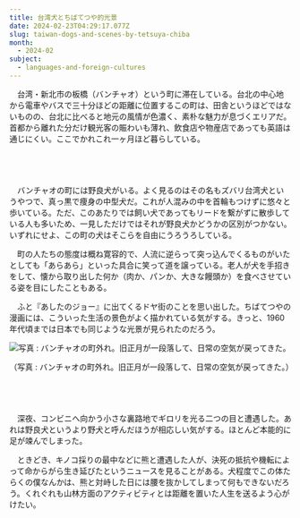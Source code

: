 ```yaml
---
title: 台湾犬とちばてつや的光景
date: 2024-02-23T04:29:17.077Z
slug: taiwan-dogs-and-scenes-by-tetsuya-chiba
month:
  - 2024-02
subject:
  - languages-and-foreign-cultures
---
```

　台湾・新北市の板橋（バンチャオ）という町に滞在している。台北の中心地から電車やバスで三十分ほどの距離に位置するこの町は、田舎というほどではないものの、台北に比べると地元の風情が色濃く、素朴な魅力が息づくエリアだ。首都から離れた分だけ観光客の賑わいも薄れ、飲食店や物産店であっても英語は通じにくい。ここでかれこれ一ヶ月ほど暮らしている。

###### 　﻿

　バンチャオの町には野良犬がいる。よく見るのはその名もズバリ台湾犬というやつで、真っ黒で痩身の中型犬だ。これが人混みの中を首輪もつけずに悠々と歩いている。ただ、このあたりでは飼い犬であってもリードを繋がずに散歩している人も多いため、一見しただけではそれが野良犬かどうかの区別がつかない。いずれにせよ、この町の犬はそこらを自由にうろうろしている。

　町の人たちの態度は概ね寛容的で、人流に逆らって突っ込んでくるものがいたとしても「あらあら」といった具合に笑って道を譲っている。老人が犬を手招きをして、懐から取り出した何か（肉か、パンか、大きな饅頭か）を食べさせている姿を目にしたこともある。

　ふと『あしたのジョー』に出てくるドヤ街のことを思い出した。ちばてつやの漫画には、こういった生活の景色がよく描かれている気がする。きっと、1960年代頃までは日本でも同じような光景が見られたのだろう。

![写真 : バンチャオの町外れ。旧正月が一段落して、日常の空気が戻ってきた。](/images/diary/taiwan-dogs-and-scenes-by-tetsuya-chiba/2345.webp "写真 : バンチャオの町外れ。旧正月が一段落して、日常の空気が戻ってきた。")

（写真 : バンチャオの町外れ。旧正月が一段落して、日常の空気が戻ってきた。）

###### 　﻿﻿

　深夜、コンビニへ向かう小さな裏路地でギロリを光る二つの目と遭遇した。あれは野良犬というより野犬と呼んだほうが相応しい気がする。ほとんど本能的に足が竦んでしまった。

　ときどき、キノコ採りの最中などに熊と遭遇した人が、決死の抵抗や機転によって命からがら生き延びたというニュースを見ることがある。犬程度でこの体たらくの僕なんかは、熊と対峙した日には腰を抜かしてしまって何もできないだろう。くれぐれも山林方面のアクティビティとは距離を置いた人生を送るよう心がけたい。
